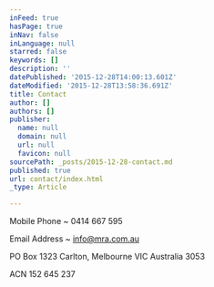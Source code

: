 ```yaml
---
inFeed: true
hasPage: true
inNav: false
inLanguage: null
starred: false
keywords: []
description: ''
datePublished: '2015-12-28T14:00:13.601Z'
dateModified: '2015-12-28T13:58:36.691Z'
title: Contact
author: []
authors: []
publisher:
  name: null
  domain: null
  url: null
  favicon: null
sourcePath: _posts/2015-12-28-contact.md
published: true
url: contact/index.html
_type: Article

---
```

Mobile Phone ~ 0414 667 595

Email Address ~ info@mra.com.au

PO Box 1323 Carlton, Melbourne VIC Australia 3053

ACN 152 645 237